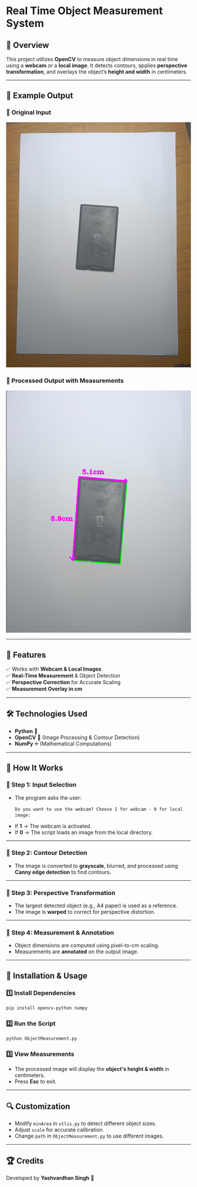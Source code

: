 # Real Time Object Measurement System


## 📌 Overview  
This project utilizes **OpenCV** to measure object dimensions in real time using a **webcam** or a **local image**. It detects contours, applies **perspective transformation**, and overlays the object’s **height and width** in centimeters.  

---

## 📸 Example Output  

### 🔹 Original Input  
![Original Image](1.jpg)  

### 🔹 Processed Output with Measurements  
![Processed Image](1-result.png)  

---

## 🔧 Features  
✅ Works with **Webcam & Local Images**  
✅ **Real-Time Measurement** & Object Detection  
✅ **Perspective Correction** for Accurate Scaling  
✅ **Measurement Overlay in cm**  

---

## 🛠️ Technologies Used  
- **Python** 🐍  
- **OpenCV** 🎥 (Image Processing & Contour Detection)  
- **NumPy** ➗ (Mathematical Computations)  

---

## 🚀 How It Works  

### 🔹 Step 1: Input Selection  
- The program asks the user:  
  ```
  Do you want to use the webcam? Choose 1 for webcam - 0 for local image:
  ```
- If **1** → The webcam is activated.  
- If **0** → The script loads an image from the local directory.  


---

### 🔹 Step 2: Contour Detection  
- The image is converted to **grayscale**, blurred, and processed using **Canny edge detection** to find contours.  
 

---

### 🔹 Step 3: Perspective Transformation  
- The largest detected object (e.g., A4 paper) is used as a reference.  
- The image is **warped** to correct for perspective distortion.  


---

### 🔹 Step 4: Measurement & Annotation  
- Object dimensions are computed using pixel-to-cm scaling.  
- Measurements are **annotated** on the output image.  


---

## 📌 Installation & Usage  

### 1️⃣ Install Dependencies  
```bash
pip install opencv-python numpy
```  

### 2️⃣ Run the Script  
```bash
python ObjectMeasurement.py
```  

### 3️⃣ View Measurements  
- The processed image will display the **object's height & width** in centimeters.  
- Press **Esc** to exit.  

---

## 🔍 Customization  
- Modify `minArea` in `utlis.py` to detect different object sizes.  
- Adjust `scale` for accurate calibration.  
- Change `path` in `ObjectMeasurement.py` to use different images.  

---

## 🏆 Credits  
Developed by **Yashvardhan Singh** 🎯  

